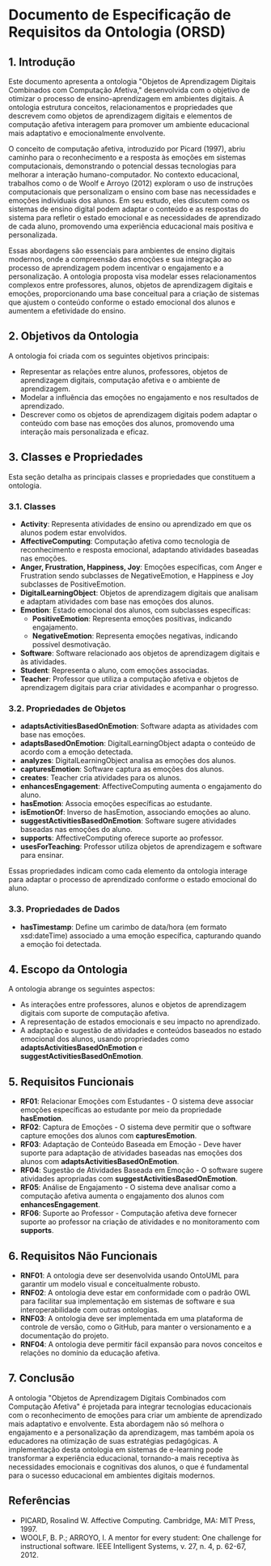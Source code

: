 # Documento de Especificação de Requisitos da Ontologia (ORSD)

## 1. Introdução

Este documento apresenta a ontologia "Objetos de Aprendizagem Digitais Combinados com Computação Afetiva," desenvolvida com o objetivo de otimizar o processo de ensino-aprendizagem em ambientes digitais. A ontologia estrutura conceitos, relacionamentos e propriedades que descrevem como objetos de aprendizagem digitais e elementos de computação afetiva interagem para promover um ambiente educacional mais adaptativo e emocionalmente envolvente.

O conceito de computação afetiva, introduzido por Picard (1997), abriu caminho para o reconhecimento e a resposta às emoções em sistemas computacionais, demonstrando o potencial dessas tecnologias para melhorar a interação humano-computador. No contexto educacional, trabalhos como o de Woolf e Arroyo (2012) exploram o uso de instruções computacionais que personalizam o ensino com base nas necessidades e emoções individuais dos alunos. Em seu estudo, eles discutem como os sistemas de ensino digital podem adaptar o conteúdo e as respostas do sistema para refletir o estado emocional e as necessidades de aprendizado de cada aluno, promovendo uma experiência educacional mais positiva e personalizada.

Essas abordagens são essenciais para ambientes de ensino digitais modernos, onde a compreensão das emoções e sua integração ao processo de aprendizagem podem incentivar o engajamento e a personalização. A ontologia proposta visa modelar esses relacionamentos complexos entre professores, alunos, objetos de aprendizagem digitais e emoções, proporcionando uma base conceitual para a criação de sistemas que ajustem o conteúdo conforme o estado emocional dos alunos e aumentem a efetividade do ensino.

## 2. Objetivos da Ontologia

A ontologia foi criada com os seguintes objetivos principais:

- Representar as relações entre alunos, professores, objetos de aprendizagem digitais, computação afetiva e o ambiente de aprendizagem.
- Modelar a influência das emoções no engajamento e nos resultados de aprendizado.
- Descrever como os objetos de aprendizagem digitais podem adaptar o conteúdo com base nas emoções dos alunos, promovendo uma interação mais personalizada e eficaz.

## 3. Classes e Propriedades

Esta seção detalha as principais classes e propriedades que constituem a ontologia.

### 3.1. Classes

- **Activity**: Representa atividades de ensino ou aprendizado em que os alunos podem estar envolvidos.
- **AffectiveComputing**: Computação afetiva como tecnologia de reconhecimento e resposta emocional, adaptando atividades baseadas nas emoções.
- **Anger, Frustration, Happiness, Joy**: Emoções específicas, com Anger e Frustration sendo subclasses de NegativeEmotion, e Happiness e Joy subclasses de PositiveEmotion.
- **DigitalLearningObject**: Objetos de aprendizagem digitais que analisam e adaptam atividades com base nas emoções dos alunos.
- **Emotion**: Estado emocional dos alunos, com subclasses específicas:
  - **PositiveEmotion**: Representa emoções positivas, indicando engajamento.
  - **NegativeEmotion**: Representa emoções negativas, indicando possível desmotivação.
- **Software**: Software relacionado aos objetos de aprendizagem digitais e às atividades.
- **Student**: Representa o aluno, com emoções associadas.
- **Teacher**: Professor que utiliza a computação afetiva e objetos de aprendizagem digitais para criar atividades e acompanhar o progresso.

### 3.2. Propriedades de Objetos

- **adaptsActivitiesBasedOnEmotion**: Software adapta as atividades com base nas emoções.
- **adaptsBasedOnEmotion**: DigitalLearningObject adapta o conteúdo de acordo com a emoção detectada.
- **analyzes**: DigitalLearningObject analisa as emoções dos alunos.
- **capturesEmotion**: Software captura as emoções dos alunos.
- **creates**: Teacher cria atividades para os alunos.
- **enhancesEngagement**: AffectiveComputing aumenta o engajamento do aluno.
- **hasEmotion**: Associa emoções específicas ao estudante.
- **isEmotionOf**: Inverso de hasEmotion, associando emoções ao aluno.
- **suggestActivitiesBasedOnEmotion**: Software sugere atividades baseadas nas emoções do aluno.
- **supports**: AffectiveComputing oferece suporte ao professor.
- **usesForTeaching**: Professor utiliza objetos de aprendizagem e software para ensinar.

Essas propriedades indicam como cada elemento da ontologia interage para adaptar o processo de aprendizado conforme o estado emocional do aluno.

### 3.3. Propriedades de Dados

- **hasTimestamp**: Define um carimbo de data/hora (em formato xsd:dateTime) associado a uma emoção específica, capturando quando a emoção foi detectada.

## 4. Escopo da Ontologia

A ontologia abrange os seguintes aspectos:

- As interações entre professores, alunos e objetos de aprendizagem digitais com suporte de computação afetiva.
- A representação de estados emocionais e seu impacto no aprendizado.
- A adaptação e sugestão de atividades e conteúdos baseados no estado emocional dos alunos, usando propriedades como **adaptsActivitiesBasedOnEmotion** e **suggestActivitiesBasedOnEmotion**.

## 5. Requisitos Funcionais

- **RF01**: Relacionar Emoções com Estudantes - O sistema deve associar emoções específicas ao estudante por meio da propriedade **hasEmotion**.
- **RF02**: Captura de Emoções - O sistema deve permitir que o software capture emoções dos alunos com **capturesEmotion**.
- **RF03**: Adaptação de Conteúdo Baseada em Emoção - Deve haver suporte para adaptação de atividades baseadas nas emoções dos alunos com **adaptsActivitiesBasedOnEmotion**.
- **RF04**: Sugestão de Atividades Baseada em Emoção - O software sugere atividades apropriadas com **suggestActivitiesBasedOnEmotion**.
- **RF05**: Análise de Engajamento - O sistema deve analisar como a computação afetiva aumenta o engajamento dos alunos com **enhancesEngagement**.
- **RF06**: Suporte ao Professor - Computação afetiva deve fornecer suporte ao professor na criação de atividades e no monitoramento com **supports**.

## 6. Requisitos Não Funcionais

- **RNF01**: A ontologia deve ser desenvolvida usando OntoUML para garantir um modelo visual e conceitualmente robusto.
- **RNF02**: A ontologia deve estar em conformidade com o padrão OWL para facilitar sua implementação em sistemas de software e sua interoperabilidade com outras ontologias.
- **RNF03**: A ontologia deve ser implementada em uma plataforma de controle de versão, como o GitHub, para manter o versionamento e a documentação do projeto.
- **RNF04**: A ontologia deve permitir fácil expansão para novos conceitos e relações no domínio da educação afetiva.

## 7. Conclusão

A ontologia "Objetos de Aprendizagem Digitais Combinados com Computação Afetiva" é projetada para integrar tecnologias educacionais com o reconhecimento de emoções para criar um ambiente de aprendizado mais adaptativo e envolvente. Esta abordagem não só melhora o engajamento e a personalização da aprendizagem, mas também apoia os educadores na otimização de suas estratégias pedagógicas. A implementação desta ontologia em sistemas de e-learning pode transformar a experiência educacional, tornando-a mais receptiva às necessidades emocionais e cognitivas dos alunos, o que é fundamental para o sucesso educacional em ambientes digitais modernos.

## Referências

- PICARD, Rosalind W. Affective Computing. Cambridge, MA: MIT Press, 1997.
- WOOLF, B. P.; ARROYO, I. A mentor for every student: One challenge for instructional software. IEEE Intelligent Systems, v. 27, n. 4, p. 62-67, 2012.
